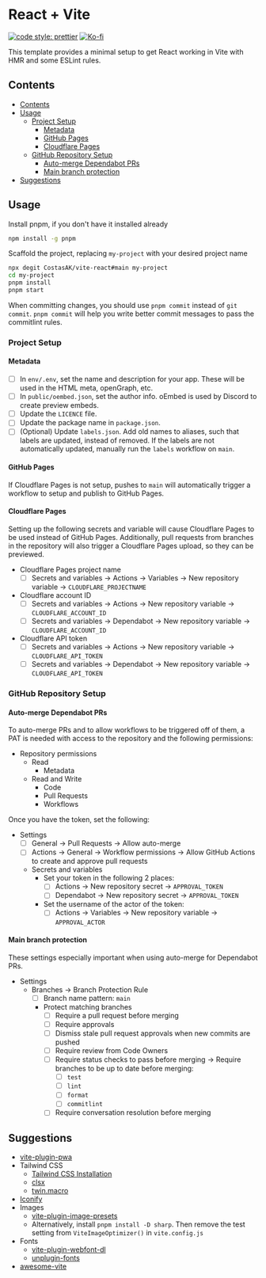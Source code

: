 # React + Vite

[![code style: prettier](https://img.shields.io/badge/code_style-prettier-ff69b4.svg?style=for-the-badge&logo=prettier)](https://github.com/prettier/prettier)
[![Ko-fi](https://img.shields.io/badge/support_me_on_ko--fi-F16061?style=for-the-badge&logo=kofi&logoColor=f5f5f5)](https://ko-fi.com/CostasAK)

This template provides a minimal setup to get React working in Vite with HMR and some ESLint rules.

## Contents

- [Contents](#contents)
- [Usage](#usage)
  - [Project Setup](#project-setup)
    - [Metadata](#metadata)
    - [GitHub Pages](#github-pages)
    - [Cloudflare Pages](#cloudflare-pages)
  - [GitHub Repository Setup](#github-repository-setup)
    - [Auto-merge Dependabot PRs](#auto-merge-dependabot-prs)
    - [Main branch protection](#main-branch-protection)
- [Suggestions](#suggestions)

## Usage

Install pnpm, if you don't have it installed already

```sh
npm install -g pnpm
```

Scaffold the project, replacing `my-project` with your desired project name

```sh
npx degit CostasAK/vite-react#main my-project
cd my-project
pnpm install
pnpm start
```

When committing changes, you should use `pnpm commit` instead of `git commit`. `pnpm commit` will help you write better commit messages to pass the commitlint rules.

### Project Setup

#### Metadata

- [ ] In `env/.env`, set the name and description for your app. These will be used in the HTML meta, openGraph, etc.
- [ ] In `public/oembed.json`, set the author info. oEmbed is used by Discord to create preview embeds.
- [ ] Update the `LICENCE` file.
- [ ] Update the package name in `package.json`.
- [ ] (Optional) Update `labels.json`. Add old names to aliases, such that labels are updated, instead of removed. If the labels are not automatically updated, manually run the `labels` workflow on `main`.

#### GitHub Pages

If Cloudflare Pages is not setup, pushes to `main` will automatically trigger a workflow to setup and publish to GitHub Pages.

#### Cloudflare Pages

Setting up the following secrets and variable will cause Cloudflare Pages to be used instead of GitHub Pages. Additionally, pull requests from branches in the repository will also trigger a Cloudflare Pages upload, so they can be previewed.

- Cloudflare Pages project name
  - [ ] Secrets and variables -> Actions -> Variables -> New repository variable -> `CLOUDFLARE_PROJECTNAME`
- Cloudflare account ID
  - [ ] Secrets and variables -> Actions -> New repository variable -> `CLOUDFLARE_ACCOUNT_ID`
  - [ ] Secrets and variables -> Dependabot -> New repository variable -> `CLOUDFLARE_ACCOUNT_ID`
- Cloudflare API token
  - [ ] Secrets and variables -> Actions -> New repository variable -> `CLOUDFLARE_API_TOKEN`
  - [ ] Secrets and variables -> Dependabot -> New repository variable -> `CLOUDFLARE_API_TOKEN`

### GitHub Repository Setup

#### Auto-merge Dependabot PRs

To auto-merge PRs and to allow workflows to be triggered off of them, a PAT is needed with access to the repository and the following permissions:

- Repository permissions
  - Read
    - Metadata
  - Read and Write
    - Code
    - Pull Requests
    - Workflows

Once you have the token, set the following:

- Settings
  - [ ] General -> Pull Requests -> Allow auto-merge
  - [ ] Actions -> General -> Workflow permissions -> Allow GitHub Actions to create and approve pull requests
  - Secrets and variables
    - Set your token in the following 2 places:
      - [ ] Actions -> New repository secret -> `APPROVAL_TOKEN`
      - [ ] Dependabot -> New repository secret -> `APPROVAL_TOKEN`
    - Set the username of the actor of the token:
      - [ ] Actions -> Variables -> New repository variable -> `APPROVAL_ACTOR`

#### Main branch protection

These settings especially important when using auto-merge for Dependabot PRs.

- Settings
  - Branches -> Branch Protection Rule
    - [ ] Branch name pattern: `main`
    - Protect matching branches
      - [ ] Require a pull request before merging
      - [ ] Require approvals
      - [ ] Dismiss stale pull request approvals when new commits are pushed
      - [ ] Require review from Code Owners
      - [ ] Require status checks to pass before merging -> Require branches to be up to date before merging:
        - [ ] `test`
        - [ ] `lint`
        - [ ] `format`
        - [ ] `commitlint`
      - [ ] Require conversation resolution before merging

## Suggestions

- [vite-plugin-pwa](https://github.com/antfu/vite-plugin-pwa)
- Tailwind CSS
  - [Tailwind CSS Installation](https://tailwindcss.com/docs/installation)
  - [clsx](https://github.com/lukeed/clsx)
  - [twin.macro](https://github.com/ben-rogerson/twin.macro)
- [Iconify](https://icon-sets.iconify.design)
- Images
  - [vite-plugin-image-presets](https://github.com/ElMassimo/vite-plugin-image-presets)
  - Alternatively, install `pnpm install -D sharp`. Then remove the test setting from `ViteImageOptimizer()` in `vite.config.js`
- Fonts
  - [vite-plugin-webfont-dl](https://github.com/feat-agency/vite-plugin-webfont-dl)
  - [unplugin-fonts](https://github.com/cssninjaStudio/unplugin-fonts)
- [awesome-vite](https://github.com/vitejs/awesome-vite)
